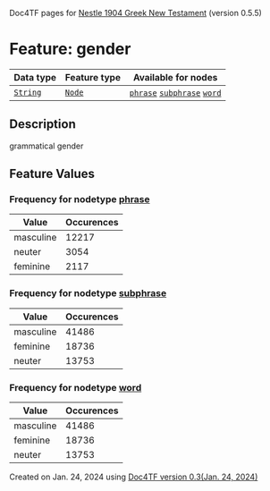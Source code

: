 Doc4TF pages for [Nestle 1904 Greek New Testament](https://github.com/saulocantanhede/tfgreek2/tree/master/tf) (version 0.5.5)
# Feature: gender
Data type|Feature type|Available for nodes
---|---|---
[`String`](featurebydatatype.md#string)|[`Node`](featurebytype.md#node)| [`phrase`](featurebynodetype.md#phrase)  [`subphrase`](featurebynodetype.md#subphrase)  [`word`](featurebynodetype.md#word) 
## Description
grammatical gender
## Feature Values
### Frequency for nodetype [phrase](featurebynodetype.md#phrase)
Value|Occurences
---|---
masculine|12217
neuter|3054
feminine|2117
### Frequency for nodetype [subphrase](featurebynodetype.md#subphrase)
Value|Occurences
---|---
masculine|41486
feminine|18736
neuter|13753
### Frequency for nodetype [word](featurebynodetype.md#word)
Value|Occurences
---|---
masculine|41486
feminine|18736
neuter|13753
 

Created on Jan. 24, 2024 using [Doc4TF  version 0.3(Jan. 24, 2024)](https://github.com/tonyjurg/Doc4TF) 